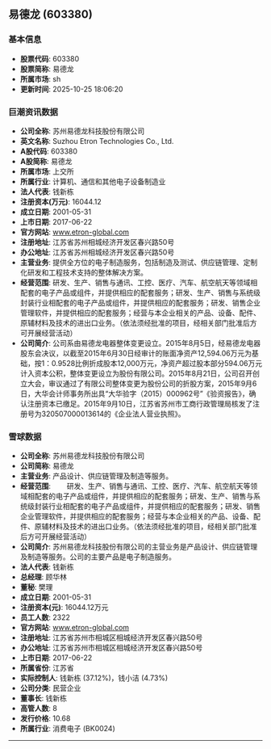 ## 易德龙 (603380)

### 基本信息

- **股票代码**: 603380
- **股票简称**: 易德龙
- **所属市场**: sh
- **更新时间**: 2025-10-25 18:06:20

### 巨潮资讯数据

- **公司全称**: 苏州易德龙科技股份有限公司
- **英文名称**: Suzhou Etron Technologies Co., Ltd.
- **A股代码**: 603380
- **A股简称**: 易德龙
- **所属市场**: 上交所
- **所属行业**: 计算机、通信和其他电子设备制造业
- **法人代表**: 钱新栋
- **注册资本(万元)**: 16044.12
- **成立日期**: 2001-05-31
- **上市日期**: 2017-06-22
- **官方网站**: www.etron-global.com
- **注册地址**: 江苏省苏州相城经济开发区春兴路50号
- **办公地址**: 江苏省苏州相城经济开发区春兴路50号
- **主营业务**: 提供全方位的电子制造服务，包括制造及测试、供应链管理、定制化研发和工程技术支持的整体解决方案。
- **经营范围**: 研发、生产、销售与通讯、工控、医疗、汽车、航空航天等领域相配套的电子产品或组件，并提供相应的配套服务；研发、生产、销售与系统级封装行业相配套的电子产品或组件，并提供相应的配套服务；研发、销售企业管理软件，并提供相应的配套服务；经营与本企业相关的产品、设备、配件、原辅材料及技术的进出口业务。（依法须经批准的项目，经相关部门批准后方可开展经营活动）
- **公司简介**: 公司系由易德龙电器整体变更设立。2015年8月5日，经易德龙电器股东会决议，以截至2015年6月30日经审计的账面净资产12,594.06万元为基础，按1：0.9528比例折成股本12,000万元，净资产超过股本部分594.06万元计入资本公积，整体变更设立为股份有限公司。2015年8月21日，公司召开创立大会，审议通过了有限公司整体变更为股份公司的折股方案，2015年9月6日，大华会计师事务所出具“大华验字（2015）000962号”《验资报告》，确认注册资本已缴足。2015年9月10日，江苏省苏州市工商行政管理局核发了注册号为320507000013614的《企业法人营业执照》。

### 雪球数据

- **公司全称**: 苏州易德龙科技股份有限公司
- **公司简称**: 易德龙
- **主营业务**: 产品设计、供应链管理及制造等服务。
- **经营范围**: 　　研发、生产、销售与通讯、工控、医疗、汽车、航空航天等领域相配套的电子产品或组件，并提供相应的配套服务；研发、生产、销售与系统级封装行业相配套的电子产品或组件，并提供相应的配套服务；研发、销售企业管理软件，并提供相应的配套服务；经营与本企业相关的产品、设备、配件、原辅材料及技术的进出口业务。（依法须经批准的项目，经相关部门批准后方可开展经营活动）
- **公司简介**: 苏州易德龙科技股份有限公司的主营业务是产品设计、供应链管理及制造等服务。公司的主要产品是电子制造服务。
- **法人代表**: 钱新栋
- **总经理**: 顾华林
- **董秘**: 樊理
- **成立日期**: 2001-05-31
- **注册资本(元)**: 16044.12万元
- **员工人数**: 2322
- **官方网站**: www.etron-global.com
- **注册地址**: 江苏省苏州市相城区相城经济开发区春兴路50号
- **办公地址**: 江苏省苏州市相城区相城经济开发区春兴路50号
- **上市日期**: 2017-06-22
- **所属省份**: 江苏省
- **实际控制人**: 钱新栋 (37.12%)，钱小洁 (4.73%)
- **公司分类**: 民营企业
- **董事长**: 钱新栋
- **高管人数**: 8
- **发行价格**: 10.68
- **所属行业**: 消费电子 (BK0024)

---